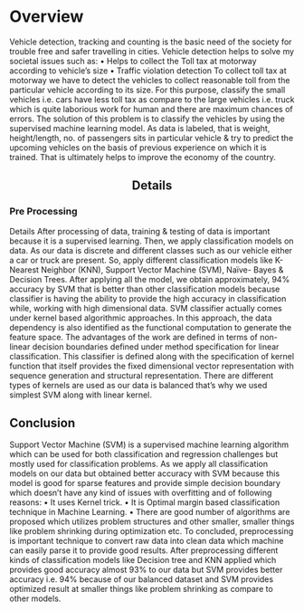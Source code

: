# Overview
Vehicle detection, tracking and counting is the basic need of the society for trouble free and safer travelling in cities. Vehicle detection helps to solve my societal issues such as:
•	Helps to collect the Toll tax at motorway according to vehicle’s size
•	Traffic violation detection
To collect toll tax at motorway we have to detect the vehicles to collect reasonable toll from the particular vehicle according to its size. For this purpose, classify the small vehicles i.e. cars have less toll tax as compare to the large vehicles i.e. truck which is quite laborious work for human and there are maximum chances of errors.
The solution of this problem is to classify the vehicles by using the supervised machine learning model. As data is labeled, that is weight, height/length, no. of passengers sits in particular vehicle & try to predict the upcoming vehicles on the basis of previous experience on which it is trained. That is ultimately helps to improve the economy of the country. 

<h2><center>Details</center></h2>
<h3>Pre Processing</h3
  At first, preprocessing of data is important which transform our raw data in a useful and efficient format. So, that machine learning model can easily parse it. As there many missing values are in our specific data in particular column “tire”.
  After analyzing the data drop the column which contains the useless information as in our scenario car’s id contain useless information which has no role to predict the toll tax of vehicle which ultimately helps to improve accuracy. So, we drop that particular column.
  After that filled the missing values by taking the mean or average values of that particular column in which missing values are present. We may drop the rows of missing values but that’s not a good approach as it affects the accuracy of model.

<h3>Details</h3>
After processing of data, training & testing of data is important because it is a supervised learning. Then, we apply classification models on data. As our data is discrete and different classes such as our vehicle either a car or truck are present. So, apply different classification models like K-Nearest Neighbor (KNN), Support Vector Machine (SVM), Naïve- Bayes & Decision Trees. After applying all the model, we obtain approximately, 94% accuracy by SVM that is better than other classification models because classifier is having the ability to provide the high accuracy in classification while, working with high dimensional data. SVM classifier actually comes under kernel based algorithmic approaches. In this approach, the data dependency is also identified as the functional computation to generate the feature space. The advantages of the work are defined in terms of non-linear decision boundaries defined under method specification for linear classification. This classifier is defined along with the specification of kernel function that itself provides the fixed dimensional vector representation with sequence generation and structural representation. There are different types of kernels are used as our data is balanced that’s why we used simplest SVM along with linear kernel. 

<h2>Conclusion</h2>
Support Vector Machine (SVM) is a supervised machine learning algorithm which can be used for both classification and regression challenges but mostly used for classification problems. As we apply all classification models on our data but obtained better accuracy with SVM because this model is good for sparse features and provide simple decision boundary which doesn’t have any kind of issues with overfitting and of following reasons:
•	It uses Kernel trick.
•	It is Optimal margin based classification technique in Machine Learning.
•	There are good number of algorithms are proposed which utilizes problem structures and other smaller, smaller things like problem shrinking during optimization etc.
To concluded, preprocessing is important technique to convert raw data into clean data which machine can easily parse it to provide good results. After preprocessing different kinds of classification models like Decision tree and KNN applied which provides good accuracy almost 93% to our data but SVM provides better accuracy i.e. 94% because of our balanced dataset and SVM provides optimized result at smaller things like problem shrinking as compare to other models.

